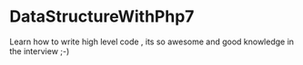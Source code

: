 # DataStructureWithPhp7
Learn how to write high level code , its so awesome and good knowledge in the interview  ;-)
